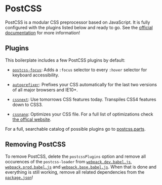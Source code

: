 # PostCSS

PostCSS is a modular CSS preprocessor based on JavaScript. It is fully configured with the plugins listed below and ready to go. See the [official documentation](https://github.com/postcss/postcss) for more information!

## Plugins

This boilerplate includes a few PostCSS plugins by default:

* [`postcss-focus`](https://github.com/postcss/postcss-focus): Adds a `:focus` selector to every `:hover` selector for keyboard accessibility.

* [`autoprefixer`](https://github.com/postcss/autoprefixer): Prefixes your CSS automatically for the last two versions of all major browsers and IE10+.

* [`cssnext`](https://github.com/moox/postcss-cssnext): Use tomorrows CSS features today. Transpiles CSS4 features down to CSS3.

* [`cssnano`](https://github.com/ben-eb/cssnano): Optimizes your CSS file. For a full list of optimizations check [the offical website](http://cssnano.co/optimisations/).

For a full, searchable catalog of possible plugins go to [postcss.parts](http://postcss.parts).

## Removing PostCSS

To remove PostCSS, delete the `postcssPlugins` option and remove all occurences of the `postcss-loader` from [`webpack.dev.babel.js`](/internals/webpack/webpack.dev.babel.js), [`webpack.prod.babel.js`](/internals/webpack/webpack.prod.babel.js) and [`webpack.base.babel.js`](/internals/webpack/webpack.base.babel.js). When that is done and everything is still working, remove all related dependencies from the [`package.json`](/package.json)!
